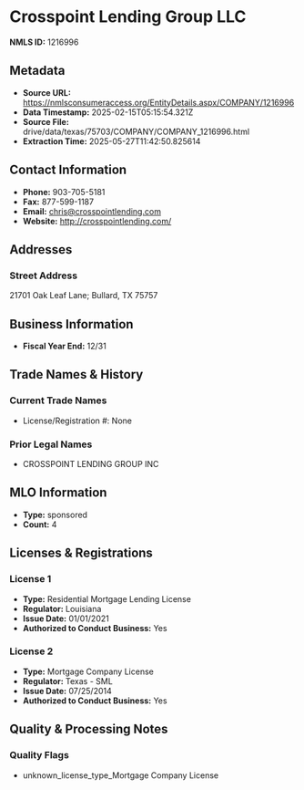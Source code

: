 # Crosspoint Lending Group LLC

**NMLS ID:** 1216996

## Metadata
- **Source URL:** https://nmlsconsumeraccess.org/EntityDetails.aspx/COMPANY/1216996
- **Data Timestamp:** 2025-02-15T05:15:54.321Z
- **Source File:** drive/data/texas/75703/COMPANY/COMPANY_1216996.html
- **Extraction Time:** 2025-05-27T11:42:50.825614

## Contact Information
- **Phone:** 903-705-5181
- **Fax:** 877-599-1187
- **Email:** chris@crosspointlending.com
- **Website:** http://crosspointlending.com/

## Addresses
### Street Address
21701 Oak Leaf Lane; Bullard, TX 75757

## Business Information
- **Fiscal Year End:** 12/31

## Trade Names & History
### Current Trade Names
- License/Registration #: None

### Prior Legal Names
- CROSSPOINT LENDING GROUP INC

## MLO Information
- **Type:** sponsored
- **Count:** 4

## Licenses & Registrations

### License 1
- **Type:** Residential Mortgage Lending License
- **Regulator:** Louisiana
- **Issue Date:** 01/01/2021
- **Authorized to Conduct Business:** Yes

### License 2
- **Type:** Mortgage Company License
- **Regulator:** Texas - SML
- **Issue Date:** 07/25/2014
- **Authorized to Conduct Business:** Yes

## Quality & Processing Notes
### Quality Flags
- unknown_license_type_Mortgage Company License
